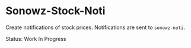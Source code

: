 # Sonowz-Stock-Noti

Create notifications of stock prices.
Notifications are sent to `sonowz-noti`.

Status: Work In Progress
